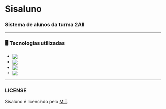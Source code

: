 # Sisaluno

### Sistema de alunos da turma 2AII

---

### 🖥️ Tecnologias utilizadas

- <img src="https://img.shields.io/badge/PHP-777BB4?style=for-the-badge&logo=php&logoColor=white" align="center">
- <img src="https://img.shields.io/badge/CSS3-1572B6?style=for-the-badge&logo=css3&logoColor=white" align="center">
- <img src="https://img.shields.io/badge/HTML5-E34F26?style=for-the-badge&logo=html5&logoColor=white" align="center">
- <img src="https://img.shields.io/badge/TypeScript-007ACC?style=for-the-badge&logo=typescript&logoColor=white" align="center">

---

### LICENSE

Sisaluno é licenciado pelo [MIT](LICENSE).
